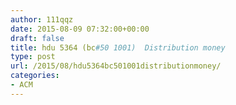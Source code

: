 ```yaml
---
author: 111qqz
date: 2015-08-09 07:32:00+00:00
draft: false
title: hdu 5364 (bc#50 1001)  Distribution money
type: post
url: /2015/08/hdu5364bc501001distributionmoney/
categories:
- ACM
---
```


